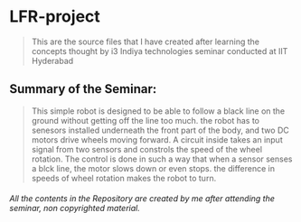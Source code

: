# LFR-project

>This are the source files that I have created after learning the concepts thought by i3 Indiya technologies seminar conducted at IIT Hyderabad

## Summary of the Seminar:

>This simple robot is designed to be able to follow a black line on the ground without getting off the line too much. the robot has to senesors installed underneath the front part of the body, and two DC motors drive wheels moving forward. A circuit inside takes an input signal from two sensors and constrols the speed of the wheel rotation. The control is done in such a way that when a sensor senses a blck line, the motor slows down or even stops. the difference in speeds of wheel rotation makes the robot to turn. 

###### All the contents in the Repository are created by me after attending the seminar, non copyrighted material.